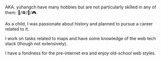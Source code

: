 AKA. yuhangch have many hobbies but are not particularly skilled in any of them: 🏀/⚽️/🏸/🎮.

As a child, I was passionate about history and planned to pursue a career related to it.

I work on tasks related to maps and have some knowledge of the web tech stack (though not extensively).

I have a fondness for the pre-internet era and enjoy old-school web styles.